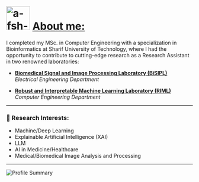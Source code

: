 <h1 align="left">
    <img src="https://avatars.githubusercontent.com/u/54026464?s=400&u=eac4c2dbd1b6ff624e43e0e78b556f27783033bf&v=4" alt="a-fsh-r" height="64" />
    <u>
        About me:
    </u>
</h1>

I completed my MSc. in Computer Engineering with a specialization in Bioinformatics at Sharif University of Technology, where I had the opportunity to contribute to cutting-edge research as a Research Assistant in two renowned laboratories:

- **[Biomedical Signal and Image Processing Laboratory (BiSIPL)](https://ee.sharif.edu/~fatemizadeh/)**  
  *Electrical Engineering Department*
  
- **[Robust and Interpretable Machine Learning Laboratory (RIML)](https://www.linkedin.com/company/robust-and-interpretable-machine-learning-lab/)**  
  *Computer Engineering Department*  
---

### 🧠 Research Interests:
- Machine/Deep Learning
- Explainable Artificial Intelligence (XAI)
- LLM
- AI in Medicine/Healthcare
- Medical/Biomedical Image Analysis and Processing

---
  
![Profile Summary](https://github-profile-summary-cards.vercel.app/api/cards/profile-details?username=a-fsh-r&theme=algolia)

<!---
a-fsh-r/a-fsh-r is a ✨ special ✨ repository because its `README.md` (this file) appears on your GitHub profile.
You can click the Preview link to take a look at your changes.
--->

